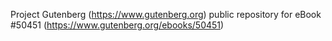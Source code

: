 Project Gutenberg (https://www.gutenberg.org) public repository for
eBook #50451 (https://www.gutenberg.org/ebooks/50451)
